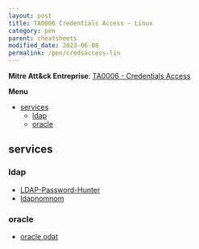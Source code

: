 ```yaml
---
layout: post
title: TA0006 Credentials Access - Linux
category: pen
parent: cheatsheets
modified_date: 2023-06-08
permalink: /pen/credsaccess-lin
---
```


**Mitre Att&ck Entreprise**: [TA0006 - Credentials Access](https://attack.mitre.org/tactics/TA0006/)

**Menu**
<!-- vscode-markdown-toc -->
* [services](#services)
	* [ldap](#ldap)
	* [oracle](#oracle)

<!-- vscode-markdown-toc-config
	numbering=false
	autoSave=true
	/vscode-markdown-toc-config -->
<!-- /vscode-markdown-toc -->


## <a name='services'></a>services

### <a name='ldap'></a>ldap
- [LDAP-Password-Hunter](https://github.com/oldboy21/LDAP-Password-Hunter)
- [ldapnomnom](https://github.com/lkarlslund/ldapnomnom)

### <a name='oracle'></a>oracle
- [oracle odat](https://github.com/quentinhardy/odat)